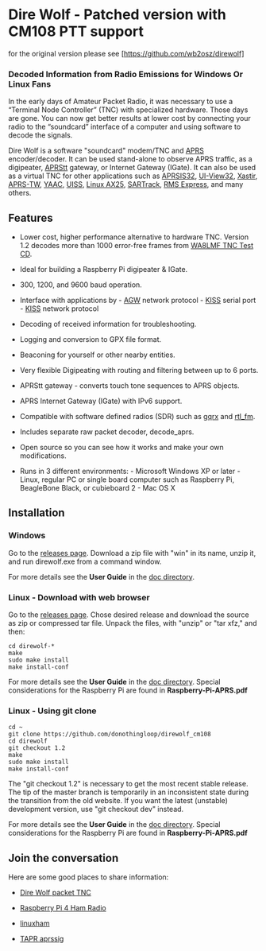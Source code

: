 
# Dire Wolf - Patched version with CM108 PTT support #

for the original version please see [https://github.com/wb2osz/direwolf]

### Decoded Information from Radio Emissions for Windows Or Linux Fans ###

In the early days of Amateur Packet Radio, it was necessary to use a “Terminal Node Controller” (TNC) with specialized hardware.  Those days are gone.  You can now get better results at lower cost by connecting your radio to the “soundcard” interface of a computer and using software to decode the signals.
 
Dire Wolf is a software "soundcard" modem/TNC and [APRS](http://www.aprs.org/) encoder/decoder.   It can be used stand-alone to observe APRS traffic, as a digipeater, [APRStt](http://www.aprs.org/aprstt.html) gateway, or Internet Gateway (IGate).    It can also be used as a virtual TNC for other applications such as [APRSIS32](http://aprsisce.wikidot.com/), [UI-View32](http://www.ui-view.net/), [Xastir](http://xastir.org/index.php/Main_Page), [APRS-TW](http://aprstw.blandranch.net/), [YAAC](http://www.ka2ddo.org/ka2ddo/YAAC.html), [UISS](http://users.belgacom.net/hamradio/uiss.htm), [Linux AX25](http://www.linux-ax25.org/wiki/Main_Page), [SARTrack](http://www.sartrack.co.nz/index.html), [RMS Express](http://www.winlink.org/RMSExpress), and many others.
 
 
## Features ##

- Lower cost, higher performance alternative to hardware TNC.
Version 1.2 decodes more than 1000 error-free frames from [WA8LMF TNC Test CD](http://wa8lmf.net/TNCtest/).  

- Ideal for building a Raspberry Pi digipeater & IGate.

- 300, 1200, and 9600 baud operation.

- Interface with applications by
      - [AGW](http://uz7.ho.ua/includes/agwpeapi.htm) network protocol
      - [KISS](http://www.ax25.net/kiss.aspx) serial port
      - [KISS](http://www.ax25.net/kiss.aspx) network protocol
      
- Decoding of received information for troubleshooting.

- Logging and conversion to GPX file format.

- Beaconing for yourself or other nearby entities.

- Very flexible Digipeating with routing and filtering between up to 6 ports.

- APRStt gateway - converts touch tone sequences to APRS objects.

- APRS Internet Gateway (IGate) with IPv6 support.

- Compatible with software defined radios (SDR) such as [gqrx](http://gqrx.dk/)  and [rtl_fm](http://sdr.osmocom.org/trac/wiki/rtl-sdr).

- Includes separate raw packet decoder, decode_aprs.

- Open source so you can see how it works and make your own modifications.

- Runs in 3 different environments:
      - Microsoft Windows XP or later
      - Linux, regular PC or single board computer such as Raspberry Pi, BeagleBone Black, or cubieboard 2
      - Mac OS X
 
## Installation ##

### Windows ###

Go to the [releases page](https://github.com/wb2osz/direwolf/releases).   Download a zip file with "win" in its name, unzip it, and run direwolf.exe from a command window.

For more details see the **User Guide** in the [doc directory](https://github.com/wb2osz/direwolf/tree/master/doc).  


### Linux - Download with web browser ###

Go to the [releases page](https://github.com/wb2osz/direwolf/releases).  Chose desired release and download the source as zip or compressed tar file.  Unpack the files, with "unzip" or "tar xfz," and then:

	cd direwolf-*
	make
	sudo make install
	make install-conf

For more details see the **User Guide** in the [doc directory](https://github.com/wb2osz/direwolf/tree/master/doc).  Special considerations for the Raspberry Pi are found in **Raspberry-Pi-APRS.pdf**

### Linux - Using git clone ###

	cd ~
	git clone https://github.com/donothingloop/direwolf_cm108
	cd direwolf
	git checkout 1.2
	make
	sudo make install
	make install-conf

The "git checkout 1.2" is necessary to get the most recent stable release.  The tip of the master branch is temporarily in an inconsistent state during the transition from the old website.  If you want the latest (unstable) development version, use "git checkout dev" instead.

For more details see the **User Guide** in the [doc directory](https://github.com/wb2osz/direwolf/tree/master/doc).  Special considerations for the Raspberry Pi are found in **Raspberry-Pi-APRS.pdf**

## Join the conversation  ##
 
Here are some good places to share information:

- [Dire Wolf packet TNC](https://groups.yahoo.com/neo/groups/direwolf_packet/info) 

- [Raspberry Pi 4 Ham Radio](https://groups.yahoo.com/neo/groups/Raspberry_Pi_4-Ham_RADIO/info)

- [linuxham](https://groups.yahoo.com/neo/groups/linuxham/info)

- [TAPR aprssig](http://www.tapr.org/pipermail/aprssig/)
 


